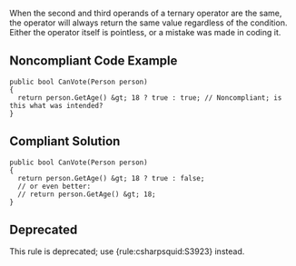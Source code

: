 
When the second and third operands of a ternary operator are the same, the operator will always return the same value regardless of the condition.<br>Either the operator itself is pointless, or a mistake was made in coding it.

## Noncompliant Code Example


    public bool CanVote(Person person)
    {
      return person.GetAge() &gt; 18 ? true : true; // Noncompliant; is this what was intended?
    }


## Compliant Solution


    public bool CanVote(Person person)
    {
      return person.GetAge() &gt; 18 ? true : false;
      // or even better:
      // return person.GetAge() &gt; 18;
    }


## Deprecated

This rule is deprecated; use {rule:csharpsquid:S3923} instead.
